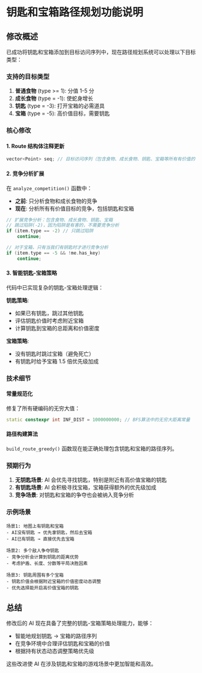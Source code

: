# 钥匙和宝箱路径规划功能说明

## 修改概述

已成功将钥匙和宝箱添加到目标访问序列中，现在路径规划系统可以处理以下目标类型：

### 支持的目标类型

1. **普通食物** (type >= 1): 分值 1-5 分
2. **成长食物** (type = -1): 使蛇身增长
3. **钥匙** (type = -3): 打开宝箱的必需道具
4. **宝箱** (type = -5): 高价值目标，需要钥匙

### 核心修改

#### 1. Route 结构体注释更新

```cpp
vector<Point> seq; // 目标访问序列（包含食物、成长食物、钥匙、宝箱等所有有价值的目标）
```

#### 2. 竞争分析扩展

在 `analyze_competition()` 函数中：

- **之前**: 只分析食物和成长食物的竞争
- **现在**: 分析所有有价值目标的竞争，包括钥匙和宝箱

```cpp
// 扩展竞争分析：包含食物、成长食物、钥匙、宝箱
// 跳过陷阱(-2)，因为陷阱是有害的，不需要竞争分析
if (item.type == -2) // 只跳过陷阱
    continue;

// 对于宝箱，只有当我们有钥匙时才进行竞争分析
if (item.type == -5 && !me.has_key)
    continue;
```

#### 3. 智能钥匙-宝箱策略

代码中已实现复杂的钥匙-宝箱处理逻辑：

**钥匙策略**:

- 如果已有钥匙，跳过其他钥匙
- 评估钥匙价值时考虑附近宝箱
- 计算钥匙到宝箱的总距离和价值密度

**宝箱策略**:

- 没有钥匙时跳过宝箱（避免死亡）
- 有钥匙时给予宝箱 1.5 倍优先级加成

### 技术细节

#### 常量规范化

修复了所有硬编码的无穷大值：

```cpp
static constexpr int INF_DIST = 1000000000; // BFS算法中的无穷大距离常量
```

#### 路径构建算法

`build_route_greedy()` 函数现在能正确处理包含钥匙和宝箱的路径序列。

### 预期行为

1. **无钥匙场景**: AI 会优先寻找钥匙，特别是附近有高价值宝箱的钥匙
2. **有钥匙场景**: AI 会积极寻找宝箱，宝箱获得额外的优先级加成
3. **竞争场景**: 对钥匙和宝箱的争夺也会被纳入竞争分析

### 示例场景

```
场景1: 地图上有钥匙和宝箱
- AI没有钥匙 → 优先拿钥匙，然后去宝箱
- AI已有钥匙 → 直接优先去宝箱

场景2: 多个敌人争夺钥匙
- 竞争分析会计算到钥匙的距离优势
- 考虑护盾、长度、分数等平局决胜因素

场景3: 钥匙周围有多个宝箱
- 钥匙价值会根据附近宝箱的价值密度动态调整
- 优先选择能开启高价值宝箱的钥匙
```

## 总结

修改后的 AI 现在具备了完整的钥匙-宝箱策略处理能力，能够：

- 智能地规划钥匙 → 宝箱的路径序列
- 在竞争环境中合理评估钥匙和宝箱的价值
- 根据持有状态动态调整策略优先级

这些改进使 AI 在涉及钥匙和宝箱的游戏场景中更加智能和高效。
